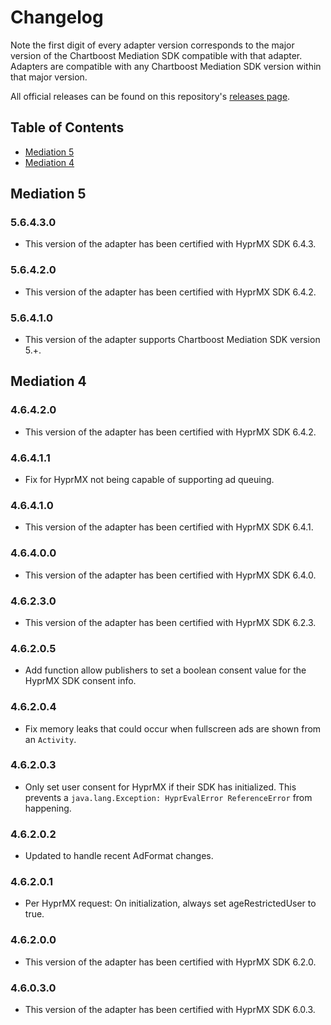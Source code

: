# Changelog

Note the first digit of every adapter version corresponds to the major version of the Chartboost Mediation SDK compatible with that adapter. 
Adapters are compatible with any Chartboost Mediation SDK version within that major version.

All official releases can be found on this repository's [releases page](https://github.com/ChartBoost/chartboost-mediation-android-adapter-hyprmx/releases).

## Table of Contents
- [Mediation 5](#mediation-5)
- [Mediation 4](#mediation-4)

## Mediation 5

### 5.6.4.3.0
- This version of the adapter has been certified with HyprMX SDK 6.4.3.

### 5.6.4.2.0
- This version of the adapter has been certified with HyprMX SDK 6.4.2.

### 5.6.4.1.0
- This version of the adapter supports Chartboost Mediation SDK version 5.+.

## Mediation 4

### 4.6.4.2.0
- This version of the adapter has been certified with HyprMX SDK 6.4.2.

### 4.6.4.1.1
- Fix for HyprMX not being capable of supporting ad queuing.

### 4.6.4.1.0
- This version of the adapter has been certified with HyprMX SDK 6.4.1.

### 4.6.4.0.0
- This version of the adapter has been certified with HyprMX SDK 6.4.0.

### 4.6.2.3.0
- This version of the adapter has been certified with HyprMX SDK 6.2.3.

### 4.6.2.0.5
- Add function allow publishers to set a boolean consent value for the HyprMX SDK consent info.

### 4.6.2.0.4
- Fix memory leaks that could occur when fullscreen ads are shown from an `Activity`.

### 4.6.2.0.3
- Only set user consent for HyprMX if their SDK has initialized. This prevents a `java.lang.Exception: HyprEvalError ReferenceError` from happening.

### 4.6.2.0.2
- Updated to handle recent AdFormat changes.

### 4.6.2.0.1
- Per HyprMX request: On initialization, always set ageRestrictedUser to true.

### 4.6.2.0.0
- This version of the adapter has been certified with HyprMX SDK 6.2.0.

### 4.6.0.3.0
- This version of the adapter has been certified with HyprMX SDK 6.0.3.
